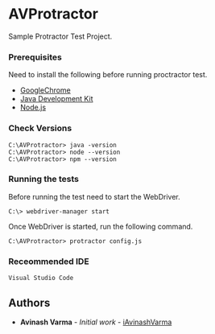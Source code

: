 # AVProtractor

Sample Protractor Test Project.

### Prerequisites

Need to install the following before running proctractor test.


* [GoogleChrome](https://www.google.com/chrome/browser/)
* [Java Development Kit](http://www.oracle.com/technetwork/java/javase/downloads/)
* [Node.js](https://nodejs.org/)


### Check Versions

```
C:\AVProtractor> java -version
C:\AVProtractor> node --version
C:\AVProtractor> npm --version
```

### Running the tests

Before running the test need to start the WebDriver.

```
C:\> webdriver-manager start
```

Once WebDriver is started, run the following command.

```
C:\AVProtractor> protractor config.js
```

### Receommended IDE

```
Visual Studio Code
```

## Authors

* **Avinash Varma** - *Initial work* - [iAvinashVarma](https://github.com/iAvinashVarma)